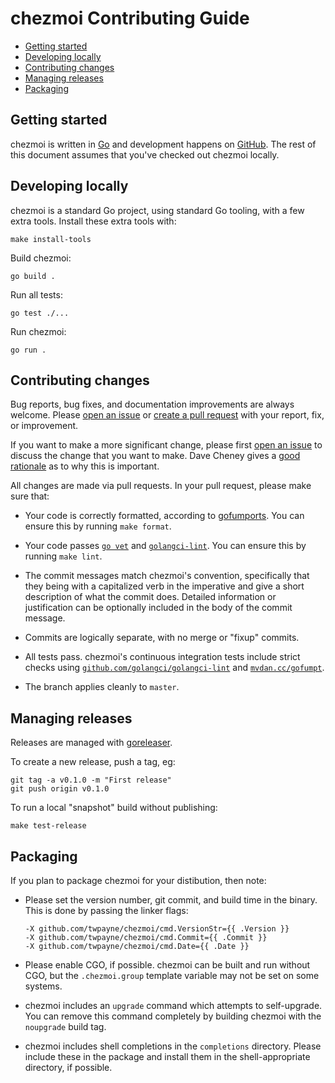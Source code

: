 # chezmoi Contributing Guide

* [Getting started](#Getting-started)
* [Developing locally](#Developing-locally)
* [Contributing changes](#Contributing-changes)
* [Managing releases](#Managing-releases)
* [Packaging](#Packaging)

## Getting started

chezmoi is written in [Go](https://golang.org) and development happens on
[GitHub](https://github.com). The rest of this document assumes that you've
checked out chezmoi locally.

## Developing locally

chezmoi is a standard Go project, using standard Go tooling, with a few extra
tools. Install these extra tools with:

    make install-tools

Build chezmoi:

    go build .

Run all tests:

    go test ./...

Run chezmoi:

    go run .

## Contributing changes

Bug reports, bug fixes, and documentation improvements are always welcome.
Please [open an issue](https://github.com/twpayne/chezmoi/issues/new) or [create
a pull request](https://help.github.com/en/articles/creating-a-pull-request)
with your report, fix, or improvement.

If you want to make a more significant change, please first [open an
issue](https://github.com/twpayne/chezmoi/issues/new) to discuss the change that
you want to make. Dave Cheney gives a [good
rationale](https://dave.cheney.net/2019/02/18/talk-then-code) as to why this is
important.

All changes are made via pull requests. In your pull request, please make sure
that:

* Your code is correctly formatted, according to
  [gofumports](https://mvdan.cc/gofumpt/gofumports). You can ensure this by
  running `make format`.

* Your code passes [`go vet`](https://golang.org/cmd/vet/) and
  [`golangci-lint`](https://github.com/golangci/golangci-lint). You can ensure
  this by running `make lint`.

* The commit messages match chezmoi's convention, specifically that they being
  with a capitalized verb in the imperative and give a short description of what
  the commit does. Detailed information or justification can be optionally
  included in the body of the commit message.

* Commits are logically separate, with no merge or "fixup" commits.

* All tests pass. chezmoi's continuous integration tests include strict checks
  using [`github.com/golangci/golangci-lint`](github.com/golangci/golangci-lint)
  and [`mvdan.cc/gofumpt`](mvdan.cc/gofumpt).

* The branch applies cleanly to `master`.

## Managing releases

Releases are managed with [goreleaser](https://goreleaser.com/).

To create a new release, push a tag, eg:

    git tag -a v0.1.0 -m "First release"
    git push origin v0.1.0

To run a local "snapshot" build without publishing:

    make test-release

## Packaging

If you plan to package chezmoi for your distibution, then note:

* Please set the version number, git commit, and build time in the binary. This is done by passing the linker flags:

  ```
  -X github.com/twpayne/chezmoi/cmd.VersionStr={{ .Version }}
  -X github.com/twpayne/chezmoi/cmd.Commit={{ .Commit }}
  -X github.com/twpayne/chezmoi/cmd.Date={{ .Date }}
  ```

* Please enable CGO, if possible. chezmoi can be built and run without CGO, but
  the `.chezmoi.group` template variable may not be set on some systems.

* chezmoi includes an `upgrade` command which attempts to self-upgrade. You can
  remove this command completely by building chezmoi with the `noupgrade` build
  tag.

* chezmoi includes shell completions in the `completions` directory. Please
  include these in the package and install them in the shell-appropriate
  directory, if possible.
